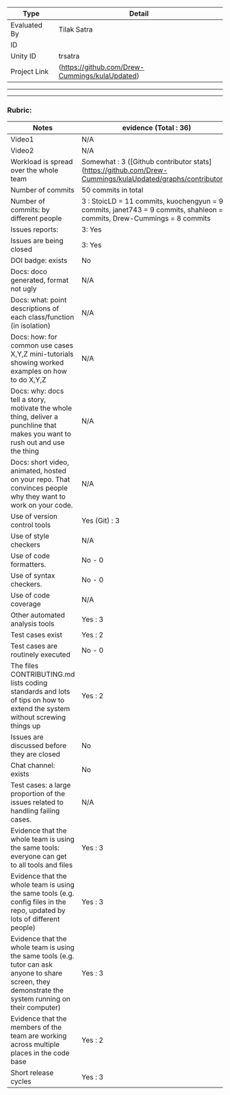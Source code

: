 | Type                                                | Detail                                           |
|-----------------------------------------------------|--------------------------------------------------|
| Evaluated By                                        | Tilak Satra                                      |
| ID                                                  |                                                  |
| Unity ID                                            | trsatra                                          |                                               |
| Project Link                                        | (https://github.com/Drew-Cummings/kulaUpdated) |

******
******

### Rubric:


| Notes                                                                                                                                                   | evidence (Total : 36)                                                                                                    |
|---------------------------------------------------------------------------------------------------------------------------------------------------------|--------------------------------------------------------------------------------------------------------------------------|
| Video1                                                                                                                                                  | N/A                                                                                                                      | 
| Video2                                                                                                                                                  | N/A                                                                                                                      | 
| Workload is spread over the whole team                                                                                                                  | Somewhat : 3 ([Github contributor stats] (https://github.com/Drew-Cummings/kulaUpdated/graphs/contributors))             |
| Number of commits                                                                                                                                       | 50 commits in total                                                                                                      |
| Number of commits: by different people                                                                                                                  | 3 : StoicLD = 11 commits, kuochengyun = 9 commits, janet743 = 9 commits, shahleon = 9 commits, Drew-Cummings = 8 commits |
| Issues reports:                                                                                                                                         | 3: Yes                                                                                                                   |
| Issues are being closed                                                                                                                                 | 3: Yes                                                                                                                   |
| DOI badge: exists                                                                                                                                       | No                                                                                                                       |
| Docs: doco generated, format not ugly                                                                                                                   | N/A                                                                                                                      |
| Docs: what: point descriptions of each class/function (in isolation)                                                                                    | N/A                                                                                                                      |
| Docs: how: for common use cases X,Y,Z mini-tutorials showing worked examples on how to do X,Y,Z                                                         | N/A                                                                                                                      | 
| Docs: why: docs tell a story, motivate the whole thing, deliver a punchline that makes you want to rush out and use the thing                           | N/A                                                                                                                      |
| Docs: short video, animated, hosted on your repo. That convinces people why they want to work on your code.                                             | N/A                                                                                                                      |
| Use of version control tools                                                                                                                            | Yes (Git) : 3                                                                                                            |
| Use of style checkers                                                                                                                                   | N/A                                                                                                                      |
| Use of code formatters.                                                                                                                                 | No - 0                                                                                                                   |
| Use of syntax checkers.                                                                                                                                 | No - 0                                                                                                                   |
| Use of code coverage                                                                                                                                    | N/A                                                                                                                      |
| Other automated analysis tools                                                                                                                          | Yes : 3                                                                                                                  |
| Test cases exist                                                                                                                                        | Yes : 2                                                                                                                  |
| Test cases are routinely executed                                                                                                                       | No - 0                                                                                                                   |
| The files CONTRIBUTING.md lists coding standards and lots of tips on how to extend the system without screwing things up                                | Yes : 2                                                                                                                  |
| Issues are discussed before they are closed                                                                                                             | No                                                                                                                       |
| Chat channel: exists                                                                                                                                    | No                                                                                                                       |
| Test cases: a large proportion of the issues related to handling failing cases.                                                                         | N/A                                                                                                                      |
| Evidence that the whole team is using the same tools: everyone can get to all tools and files                                                           | Yes : 3                                                                                                                  |
| Evidence that the whole team is using the same tools (e.g. config files in the repo, updated by lots of different people)                               | Yes : 3                                                                                                                  |
| Evidence that the whole team is using the same tools (e.g. tutor can ask anyone to share screen, they demonstrate the system running on their computer) | Yes : 3                                                                                                                  |
| Evidence that the members of the team are working across multiple places in the code base                                                               | Yes : 2                                                                                                                  |
| Short release cycles                                                                                                                                    | Yes : 3                                                                                                                  |